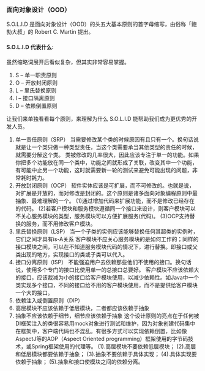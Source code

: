 ### 面向对象设计（OOD）
S.O.L.I.D 是面向对象设计（OOD）的头五大基本原则的首字母缩写，由俗称「鲍勃大叔」的 Robert C. Martin 提出。
#### S.O.L.I.D 代表什么:
虽然缩略词展开后看似复杂，但其实非常容易掌握。
1.    S – 单一职责原则
1.    O – 开放封闭原则
1.    L – 里氏替换原则
1.    I – 接口隔离原则
1.    D – 依赖倒置原则

让我们来单独看看每个原则，来理解为什么 S.O.L.I.D 能帮助我们成为更优秀的开发人员。
1. 单一责任原则（SRP）
  当需要修改某个类的时候原因有且只有一个。换句话说就是让一个类只做一种类型责任，当这个类需要承当其他类型的责任的时候，就需要分解这个类。 类被修改的几率很大，因此应该专注于单一的功能。如果你把多个功能放在同一个类中，功能之间就形成了关联，改变其中一个功能，有可能中止另一个功能，这时就需要新一轮的测试来避免可能出现的问题，非常耗时耗力。
2. 开放封闭原则（OCP）
软件实体应该是可扩展，而不可修改的。也就是说，对扩展是开放的，而对修改是封闭的。这个原则是诸多面向对象编程原则中最抽象、最难理解的一个。
(1)通过增加代码来扩展功能，而不是修改已经存在的代码。
(2)若客户模块和服务模块遵循同一个接口来设计，则客户模块可以不关心服务模块的类型，服务模块可以方便扩展服务(代码)。
(3)OCP支持替换的服务，而不用修改客户模块。
3. 里氏替换原则（LSP）
当一个子类的实例应该能够替换任何其超类的实例时，它们之间才具有is-A关系
客户模块不应关心服务模块的是如何工作的；同样的接口模块之间，可以在不知道服务模块代码的情况下，进行替换。即接口或父类出现的地方，实现接口的类或子类可以代入。
4. 接口分离原则（ISP）
不能强迫用户去依赖那些他们不使用的接口。换句话说，使用多个专门的接口比使用单一的总接口总要好。
客户模块不应该依赖大的接口，应该裁减为小的接口给客户模块使用，以减少依赖性。如Java中一个类实现多个接口，不同的接口给不用的客户模块使用，而不是提供给客户模块一个大的接口。
5. 依赖注入或倒置原则（DIP）
1. 高层模块不应该依赖于低层模块，二者都应该依赖于抽象
2. 抽象不应该依赖于细节，细节应该依赖于抽象
这个设计原则的亮点在于任何被DI框架注入的类很容易用mock对象进行测试和维护，因为对象创建代码集中在框架中，客户端代码也不混乱。有很多方式可以实现依赖倒置，比如像AspectJ等的AOP（Aspect Oriented programming）框架使用的字节码技术，或Spring框架使用的代理等。
(1).高层模块不要依赖低层模块；
(2).高层和低层模块都要依赖于抽象；
(3).抽象不要依赖于具体实现； 
(4).具体实现要依赖于抽象；
(5).抽象和接口使模块之间的依赖分离。